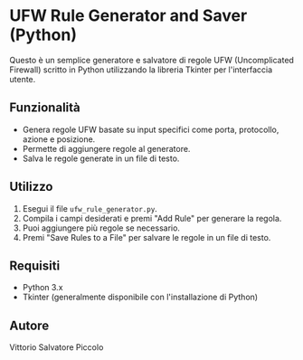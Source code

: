 # UFW Rule Generator and Saver (Python)

Questo è un semplice generatore e salvatore di regole UFW (Uncomplicated Firewall) scritto in Python utilizzando la libreria Tkinter per l'interfaccia utente.

## Funzionalità
- Genera regole UFW basate su input specifici come porta, protocollo, azione e posizione.
- Permette di aggiungere regole al generatore.
- Salva le regole generate in un file di testo.

## Utilizzo
1. Esegui il file `ufw_rule_generator.py`.
2. Compila i campi desiderati e premi "Add Rule" per generare la regola.
3. Puoi aggiungere più regole se necessario.
4. Premi "Save Rules to a File" per salvare le regole in un file di testo.

## Requisiti
- Python 3.x
- Tkinter (generalmente disponibile con l'installazione di Python)

## Autore
Vittorio Salvatore Piccolo
